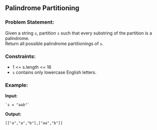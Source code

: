 ## Palindrome Partitioning

### Problem Statement:
Given a string `s`, partition `s` such that every substring of the partition is a palindrome.  
Return all possible palindrome partitionings of `s`.

### Constraints:
- 1 <= s.length <= 16
- `s` contains only lowercase English letters.

### Example:

**Input:**  
```plaintext
`s = "aab"`
```
**Output:**  
 ```plaintext
 [["a","a","b"],["aa","b"]]
```
